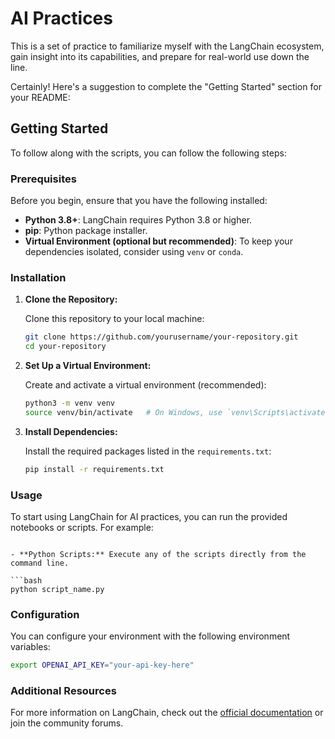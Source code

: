 # AI Practices

This is a set of practice to familiarize myself with the LangChain ecosystem, gain insight into its capabilities, and prepare for real-world use down the line.

Certainly! Here's a suggestion to complete the "Getting Started" section for your README:

## Getting Started

To follow along with the scripts, you can follow the following steps:

### Prerequisites

Before you begin, ensure that you have the following installed:

- **Python 3.8+**: LangChain requires Python 3.8 or higher.
- **pip**: Python package installer.
- **Virtual Environment (optional but recommended)**: To keep your dependencies isolated, consider using `venv` or `conda`.

### Installation

1. **Clone the Repository:**

   Clone this repository to your local machine:

   ```bash
   git clone https://github.com/yourusername/your-repository.git
   cd your-repository
   ```

2. **Set Up a Virtual Environment:**

   Create and activate a virtual environment (recommended):

   ```bash
   python3 -m venv venv
   source venv/bin/activate   # On Windows, use `venv\Scripts\activate`
   ```

3. **Install Dependencies:**

   Install the required packages listed in the `requirements.txt`:

   ```bash
   pip install -r requirements.txt
   ```

### Usage

To start using LangChain for AI practices, you can run the provided notebooks or scripts. For example:

````

- **Python Scripts:** Execute any of the scripts directly from the command line.

```bash
python script_name.py
````

### Configuration

You can configure your environment with the following environment variables:

```bash
export OPENAI_API_KEY="your-api-key-here"
```

### Additional Resources

For more information on LangChain, check out the [official documentation](https://langchain.com/docs) or join the community forums.
